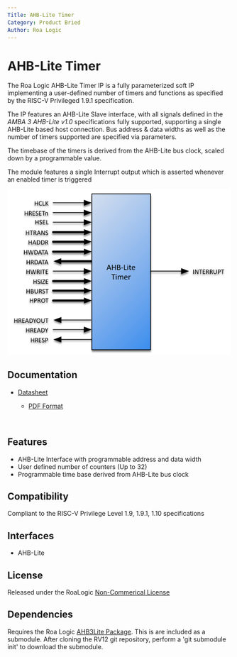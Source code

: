 ```yaml
---
Title: AHB-Lite Timer
Category: Product Bried
Author: Roa Logic
---
```


# AHB-Lite Timer

The Roa Logic AHB-Lite Timer IP is a fully parameterized soft IP implementing a user-defined number of timers and functions as specified by the RISC-V Privileged 1.9.1 specification.

The IP features an AHB-Lite Slave interface, with all signals defined in the *AMBA 3 AHB-Lite v1.0* specifications fully supported, supporting a single AHB-Lite based host connection. Bus address & data widths as well as the number of timers supported are specified via parameters.

The timebase of the timers is derived from the AHB-Lite bus clock, scaled down by a programmable value.

The module features a single Interrupt output which is asserted whenever an enabled timer is triggered



![Example Implementation](assets/img/AHB-Lite-Timer-sig.png)

## Documentation

- [Datasheet](DATASHEET)

  - [PDF Format](docs/ahb3lite_timer_datasheet.pdf)

  ​

## Features

- AHB-Lite Interface with programmable address and data width
- User defined number of counters (Up to 32)
- Programmable time base derived from AHB-Lite bus clock

## Compatibility

Compliant to the RISC-V Privilege Level 1.9, 1.9.1, 1.10 specifications

## Interfaces

- AHB-Lite

## License

Released under the RoaLogic [Non-Commerical License](/LICENSE.md)

## Dependencies

Requires the Roa Logic [AHB3Lite Package](). This is are included as a submodule.
After cloning the RV12 git repository, perform a 'git submodule init' to download the submodule.